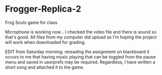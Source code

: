 # Frogger-Replica-2
Frog Souls game for class



Microphone is working now... I checked the video file and there is sound so that's good. All files from my computer did upload so I'm hoping the project will work when downloaded
for grading.


EDIT from Saturday morning: rereading the assignment on blackboard it occurs to me that having music playing that can be toggled from the pause menu and saved in userprefs may be required. Regardless, I have written a short song and attached it to the game.
